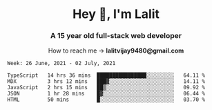 <h1 align="center">Hey 👋, I'm Lalit</h1>
<h3 align="center">A 15 year old full-stack web developer</h3>

<p align="center">How to reach me → <strong>lalitvijay9480@gmail.com</strong></p>

<!--START_SECTION:waka-->
```text
Week: 26 June, 2021 - 02 July, 2021

TypeScript   14 hrs 36 mins  ████████████████░░░░░░░░░   64.11 % 
MDX          3 hrs 12 mins   ███▓░░░░░░░░░░░░░░░░░░░░░   14.11 % 
JavaScript   2 hrs 15 mins   ██▒░░░░░░░░░░░░░░░░░░░░░░   09.92 % 
JSON         1 hr 28 mins    █▓░░░░░░░░░░░░░░░░░░░░░░░   06.44 % 
HTML         50 mins         █░░░░░░░░░░░░░░░░░░░░░░░░   03.70 % 
```
<!--END_SECTION:waka-->
